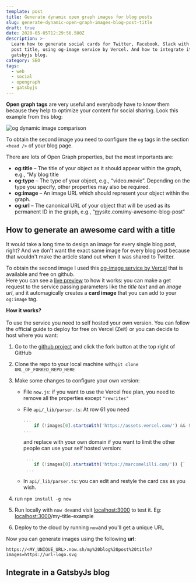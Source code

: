 ```yaml
---
template: post
title: Generate dynamic open graph images for blog posts
slug: generate-dynamic-open-graph-images-blog-post-title
draft: true
date: 2020-05-05T12:29:56.500Z
description: >-
  Learn how to generate social cards for Twitter, Facebook, Slack with the blog
  post title, using og-image service by Vercel. And how to integrate it in a
  gatsbyjs blog.
category: SEO
tags:
  - web
  - social
  - opengraph
  - gatsbyjs
---
```

**Open graph tags** are very useful and everybody have to know them because they help to optimize your content for social sharing. Look this example from this blog:

![og dynamic image comparison](/media/og-dynamic-image.png "og dynamic image")

To obtain the second image you need to configure the `og` tags in the section `<head />` of your blog page.

There are lots of Open Graph properties, but the most importants are:

* **og:title** – The title of your object as it should appear within the graph, e.g., “My blog title
* **og:type** – The type of your object, e.g., “video.movie”. Depending on the type you specify, other properties may also be required.
* **og:image** – An image URL which should represent your object within the graph.
* **og:url** – The canonical URL of your object that will be used as its permanent ID in the graph, e.g., “[m](http://www.imdb.com/title/tt0117500/)ysite.com/my-awesome-blog-post“

## How to generate an awesome card with a title

It would take a long time to design an image for every single blog post, right? And we don't want the exact same image for every blog post because that wouldn't make the article stand out when it was shared to Twitter.

To obtain the second image I used this [og-image service by Vercel](https://github.com/zeit/og-image) that is available and free on github.\
Here you can see a [live preview](https://og-image.now.sh/) to how it works: you can make a get request to the service passing parameters like the *title text* and an *image url*, and it automagically creates a **card image** that you can add to your `og:image` tag.

**How it works?**\
\
To use the service you need to self hosted your own version. You can follow the official guide to deploy for free on Vercel (Zeit) or you can decide to host where you want:

1. Go to the [github project](https://github.com/zeit/og-image) and click the fork button at the top right of GitHub
2. Clone the repo to your local machine with`git clone URL_OF_FORKED_REPO_HERE`
3. Make some changes to configure your own version:

   * File `now.js`: if you want to use the Vercel free plan, you need to remove all the properties except `"rewrites"`
   * File `api/_lib/parser.ts`: At row 61 you need 

     ```javascript
     ... 
         if (!images[0].startsWith('https://assets.vercel.com/') && !images[0].startsWith('https://assets.zeit.co/')) {
     ...
     ```

     and replace with your own domain if you want to limit the other people can use your self hosted version:

     ```javascript
      ... 
         if (!images[0].startsWith('https://marcomelilli.com/')) {`
      ... 
     ```
   * In `api/_lib/parser.ts`: you can edit and restyle the card css as you wish.
4. run `npm install -g now`
5. Run locally with `now dev`and visit [localhost:3000](http://localhost:3000/) to test it. Eg: [localhost:3000](http://localhost:3000/)/my-title-example
6. Deploy to the cloud by running `now`and you'll get a unique URL

Now you can generate images using the following **url**:

`https://<MY_UNIQUE_URL>.now.sh/my%20blog%20post%20title?images=https://url-logo.svg`

## Integrate in a GatsbyJs blog